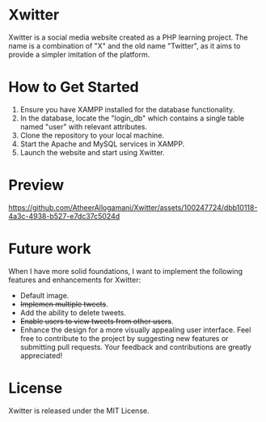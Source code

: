 # Xwitter
Xwitter is a social media website created as a PHP learning project. The name is a combination of "X" and the old name "Twitter", as it aims to provide a simpler imitation of the platform.

# How to Get Started
1. Ensure you have XAMPP installed for the database functionality.
2. In the database, locate the "login_db" which contains a single table named "user" with relevant attributes.
3. Clone the repository to your local machine.
4. Start the Apache and MySQL services in XAMPP.
5. Launch the website and start using Xwitter.

# Preview
https://github.com/AtheerAllogamani/Xwitter/assets/100247724/dbb10118-4a3c-4938-b527-e7dc37c5024d

# Future work
When I have more solid foundations, I want to implement the following features and enhancements for Xwitter:
- Default image.
- ~~Implemen multiple tweets~~.
- Add the ability to delete tweets.
- ~~Enable users to view tweets from other users~~.
- Enhance the design for a more visually appealing user interface.
Feel free to contribute to the project by suggesting new features or submitting pull requests. Your feedback and contributions are greatly appreciated!

# License
Xwitter is released under the MIT License.
